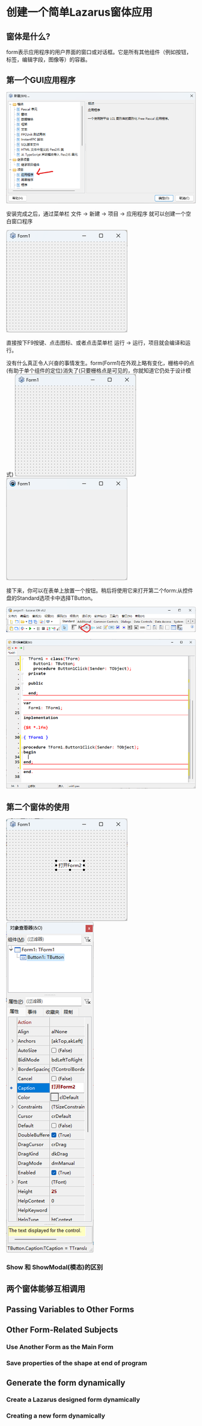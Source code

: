 # 创建一个简单Lazarus窗体应用

## 窗体是什么?

form表示应用程序的用户界面的窗口或对话框。它是所有其他组件（例如按钮，标签，编辑字段，图像等）的容器。

## 第一个GUI应用程序

![](images/add/create.png)

安装完成之后，通过菜单栏 文件 -> 新建 -> 项目 -> 应用程序 就可以创建一个空白窗口程序

![](images/add/form1.png)

直接按下F9按键、点击[](/images/add/Start.png)图标、或者点击菜单栏 运行 -> 运行，项目就会编译和运行。

没有什么真正令人兴奋的事情发生。form(Form1)在外观上略有变化，栅格中的点(有助于单个组件的定位)消失了(只要栅格点是可见的，你就知道它仍处于设计模式)
![](images/add/form1.png)
![](images/add/run.png)

接下来，你可以在表单上放置一个按钮。稍后将使用它来打开第二个form:从控件盘的Standard选项卡中选择TButton。

![](images/add/toolbar.png)

![](images/add/editor.png)

## 第二个窗体的使用

![](images/add/des.png)
![](images/add/objectview.png)

### Show 和 ShowModal(模态)的区别

## 两个窗体能够互相调用

## Passing Variables to Other Forms

## Other Form-Related Subjects

### Use Another Form as the Main Form

### Save properties of the shape at end of program

## Generate the form dynamically

### Create a Lazarus designed form dynamically

### Creating a new form dynamically

